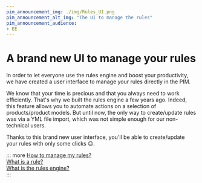 ```yaml
---
pim_announcement_img: ./img/Rules_UI.png
pim_announcement_alt_img: "The UI to manage the rules"
pim_announcement_audience:
- EE
---
```


# A brand new UI to manage your rules

In order to let everyone use the rules engine and boost your productivity, we have created a user interface to manage your rules directly in the PIM.  

We know that your time is precious and that you always need to work efficiently. That's why we built the rules engine a few years ago.
Indeed, this feature allows you to automate actions on a selection of products/product models. But until now, the only way to create/update rules was via a YML file import, which was not simple enough for our non-technical users.  

Thanks to this brand new user interface, you'll be able to create/update your rules with only some clicks :wink:.

::: more
[How to manage my rules?](../articles/manage-your-rules.html)  
[What is a rule?](../articles/what-is-a-rule.html)  
[What is the rules engine?](../articles/get-started-with-the-rules-engine.html)   
:::
